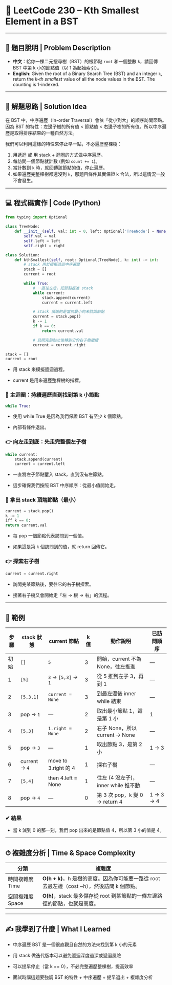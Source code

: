 # 🔎 LeetCode 230 – Kth Smallest Element in a BST

---

## 📄 題目說明 | Problem Description

- **中文**：給你一棵二元搜尋樹（BST）的根節點 `root` 和一個整數 `k`，請回傳 BST 中第 k 小的節點值（以 1 為起始索引）。  
- **English**: Given the root of a Binary Search Tree (BST) and an integer `k`, return the *k-th smallest* value of all the node values in the BST. The counting is 1-indexed.

---

## 🧠 解題思路 | Solution Idea

在 BST 中，中序遍歷（In-order Traversal）會依「從小到大」的順序訪問節點。因為 BST 的特性：左邊子樹的所有值 < 節點值 < 右邊子樹的所有值。所以中序遍歷是取得排序結果的一種自然方法。

我們可以利用這樣的特性來停止早一點，不必遍歷整棵樹：

1. 用遞迴 或 用 stack + 迴圈的方式做中序遍歷。  
2. 每訪問一個節點就計數 (例如 `count += 1`)。  
3. 當計數到 `k` 時，就回傳該節點的值，停止遍歷。  
4. 如果遍歷完整棵樹都還沒到 `k`，那題目條件其實保證 k 合法，所以這情況一般不會發生。

---

## 💻 程式碼實作 | Code (Python)

```python
from typing import Optional

class TreeNode:
    def __init__(self, val: int = 0, left: Optional['TreeNode'] = None, right: Optional['TreeNode'] = None):
        self.val = val
        self.left = left
        self.right = right

class Solution:
    def kthSmallest(self, root: Optional[TreeNode], k: int) -> int:
        # stack 用於模擬遞迴中序遍歷
        stack = []
        current = root

        while True:
            # 一直往左走，把節點推進 stack
            while current:
                stack.append(current)
                current = current.left

            # stack 頂端的是當前最小的未訪問節點
            current = stack.pop()
            k -= 1
            if k == 0:
                return current.val

            # 訪問完節點之後轉到它的右子樹繼續
            current = current.right
```
```python
stack = []
current = root
```
- 用 stack 來模擬遞迴過程。

- current 是用來遍歷整棵樹的指標。
### 📌 主迴圈：持續遍歷直到找到第 k 小節點
```python
while True:
```
- 使用 while True 是因為我們保證 BST 有至少 k 個節點。

- 內部有條件退出。
### 👉 向左走到底：先走完整個左子樹
```python
while current:
    stack.append(current)
    current = current.left
```
- 一直將左子節點壓入 stack，直到沒有左節點。

- 這步確保我們按照 BST 中序順序：從最小值開始走。
### 🎯 拿出 stack 頂端節點（最小）
```python
current = stack.pop()
k -= 1
iff k == 0:
return current.val
```
- 每 pop 一個節點代表訪問到一個值。

- 如果這是第 k 個訪問到的值，就 return 回傳它。
### 👉 探索右子樹
```python
current = current.right
```
- 訪問完某節點後，要往它的右子樹探索。

- 接著右子樹又會開始走「左 → 根 → 右」的流程。

---

## 🧪 範例
| 步驟 | stack 狀態      | current 節點          | k 值 | 動作說明                       | 已訪問順序     |
| -- | ------------- | ------------------- | --- | -------------------------- | --------- |
| 初始 | `[]`          | `5`                 | 3   | 開始，current 不為 None，往左推進    | —         |
| 1  | `[5]`         | `3` → `[5,3]` → `1` | 3   | 從 5 推到左子 3，再到 1            | —         |
| 2  | `[5,3,1]`     | `current = None`    | 3   | 到最左邊後 inner while 結束       | —         |
| 3  | pop → `1`     | —                   | 2   | 取出最小節點 1，這是第 1 小           | 1         |
| 4  | `[5,3]`       | `1.right = None`    | 2   | 右子 None，所以 current → None  | —         |
| 5  | pop → `3`     | —                   | 1   | 取出節點 3，是第 2 小              | 1 → 3     |
| 6  | current → `4` | move to 3.right 的 4 | 1   | 探右子樹                       | —         |
| 7  | `[5,4]`       | then 4.left = None  | 1   | 往左 (4 沒左子)，inner while 推不動 | —         |
| 8  | pop → `4`     | —                   | 0   | 第 3 次 pop，k 變 0 → return 4 | 1 → 3 → 4 |

### ✔ 結果

- 當 k 減到 0 的那一刻，我們 pop 出來的是節點值 4，所以第 3 小的值是 4。

---

## ⏱ 複雜度分析 | Time & Space Complexity
| 分類          | 複雜度                                                            |
| ----------- | -------------------------------------------------------------- |
| 時間複雜度 Time  | **O(h + k)**，h 是樹的高度。因為你可能要一路從 root 去最左邊（cost \~h），然後訪問 k 個節點。 |
| 空間複雜度 Space | **O(h)**，stack 最多儲存從 root 到某節點的一條左邊路徑的節點，也就是高度。                |

---

## ✍️ 我學到了什麼 | What I Learned

- 中序遍歷 BST 是一個很直觀且自然的方法來找到第 k 小的元素

- 用 stack 做迭代版本可以避免遞迴深度過深或遞迴風險

- 可以提早停止（當 k == 0），不必完整遍歷整棵樹，提高效率

- 面試時講這題要強調 BST 的特性 + 中序遍歷 + 提早退出 + 複雜度分析